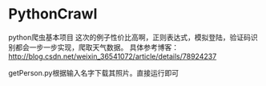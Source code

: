 # PythonCrawl
python爬虫基本项目
这次的例子性价比高啊，正则表达式，模拟登陆，验证码识别都会一步一步实现，爬取天气数据。
具体参考博客：http://blog.csdn.net/weixin_36541072/article/details/78924237

getPerson.py根据输入名字下载其照片。直接运行即可
